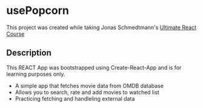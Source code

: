 # usePopcorn

This project was created while taking Jonas Schmedtmann's [Ultimate React Course](https://www.udemy.com/course/the-ultimate-react-course/)

## Description

This REACT App was bootstrapped using Create-React-App and is for learning purposes only.

- A simple app that fetches movie data from OMDB database
- Allows you to search, rate and add movies to watched list
- Practicing fetching and handleling external data
